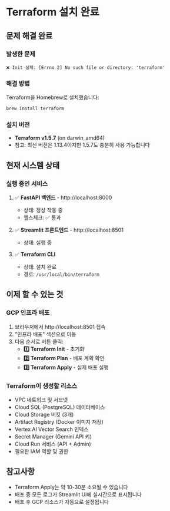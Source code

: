 # Terraform 설치 완료

## 문제 해결 완료

### 발생한 문제
```
❌ Init 실패: [Errno 2] No such file or directory: 'terraform'
```

### 해결 방법
Terraform을 Homebrew로 설치했습니다:
```bash
brew install terraform
```

### 설치 버전
- **Terraform v1.5.7** (on darwin_amd64)
- 참고: 최신 버전은 1.13.4이지만 1.5.7도 충분히 사용 가능합니다

## 현재 시스템 상태

### 실행 중인 서비스
1. ✅ **FastAPI 백엔드** - http://localhost:8000
   - 상태: 정상 작동 중
   - 헬스체크: ✅ 통과

2. ✅ **Streamlit 프론트엔드** - http://localhost:8501
   - 상태: 실행 중

3. ✅ **Terraform CLI**
   - 상태: 설치 완료
   - 경로: `/usr/local/bin/terraform`

## 이제 할 수 있는 것

### GCP 인프라 배포
1. 브라우저에서 http://localhost:8501 접속
2. "인프라 배포" 섹션으로 이동
3. 다음 순서로 버튼 클릭:
   - **1️⃣ Terraform Init** - 초기화
   - **2️⃣ Terraform Plan** - 배포 계획 확인
   - **3️⃣ Terraform Apply** - 실제 배포 실행

### Terraform이 생성할 리소스
- VPC 네트워크 및 서브넷
- Cloud SQL (PostgreSQL) 데이터베이스
- Cloud Storage 버킷 (3개)
- Artifact Registry (Docker 이미지 저장)
- Vertex AI Vector Search 인덱스
- Secret Manager (Gemini API 키)
- Cloud Run 서비스 (API + Admin)
- 필요한 IAM 역할 및 권한

## 참고사항

- Terraform Apply는 약 10-30분 소요될 수 있습니다
- 배포 중 모든 로그가 Streamlit UI에 실시간으로 표시됩니다
- 배포 후 GCP 리소스가 자동으로 설정됩니다
